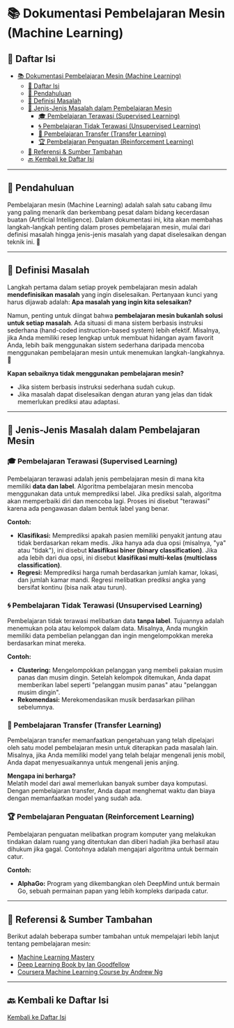 # 📚 Dokumentasi Pembelajaran Mesin (Machine Learning)

## 📑 Daftar Isi
- [📚 Dokumentasi Pembelajaran Mesin (Machine Learning)](#-dokumentasi-pembelajaran-mesin-machine-learning)
  - [📑 Daftar Isi](#-daftar-isi)
  - [🌟 Pendahuluan](#-pendahuluan)
  - [🎯 Definisi Masalah](#-definisi-masalah)
  - [🧩 Jenis-Jenis Masalah dalam Pembelajaran Mesin](#-jenis-jenis-masalah-dalam-pembelajaran-mesin)
    - [🎓 Pembelajaran Terawasi (Supervised Learning)](#-pembelajaran-terawasi-supervised-learning)
    - [🌀 Pembelajaran Tidak Terawasi (Unsupervised Learning)](#-pembelajaran-tidak-terawasi-unsupervised-learning)
    - [🔄 Pembelajaran Transfer (Transfer Learning)](#-pembelajaran-transfer-transfer-learning)
    - [🏆 Pembelajaran Penguatan (Reinforcement Learning)](#-pembelajaran-penguatan-reinforcement-learning)
  - [📖 Referensi \& Sumber Tambahan](#-referensi--sumber-tambahan)
  - [🔙 Kembali ke Daftar Isi](#-kembali-ke-daftar-isi)

---

## 🌟 Pendahuluan

Pembelajaran mesin (Machine Learning) adalah salah satu cabang ilmu yang paling menarik dan berkembang pesat dalam bidang kecerdasan buatan (Artificial Intelligence). Dalam dokumentasi ini, kita akan membahas langkah-langkah penting dalam proses pembelajaran mesin, mulai dari definisi masalah hingga jenis-jenis masalah yang dapat diselesaikan dengan teknik ini. 🚀

---

## 🎯 Definisi Masalah

Langkah pertama dalam setiap proyek pembelajaran mesin adalah **mendefinisikan masalah** yang ingin diselesaikan. Pertanyaan kunci yang harus dijawab adalah: **Apa masalah yang ingin kita selesaikan?**

Namun, penting untuk diingat bahwa **pembelajaran mesin bukanlah solusi untuk setiap masalah**. Ada situasi di mana sistem berbasis instruksi sederhana (hand-coded instruction-based system) lebih efektif. Misalnya, jika Anda memiliki resep lengkap untuk membuat hidangan ayam favorit Anda, lebih baik menggunakan sistem sederhana daripada mencoba menggunakan pembelajaran mesin untuk menemukan langkah-langkahnya. 🍗

**Kapan sebaiknya tidak menggunakan pembelajaran mesin?**
- Jika sistem berbasis instruksi sederhana sudah cukup.
- Jika masalah dapat diselesaikan dengan aturan yang jelas dan tidak memerlukan prediksi atau adaptasi.

---

## 🧩 Jenis-Jenis Masalah dalam Pembelajaran Mesin

### 🎓 Pembelajaran Terawasi (Supervised Learning)

Pembelajaran terawasi adalah jenis pembelajaran mesin di mana kita memiliki **data dan label**. Algoritma pembelajaran mesin mencoba menggunakan data untuk memprediksi label. Jika prediksi salah, algoritma akan memperbaiki diri dan mencoba lagi. Proses ini disebut "terawasi" karena ada pengawasan dalam bentuk label yang benar.

**Contoh:**  
- **Klasifikasi:** Memprediksi apakah pasien memiliki penyakit jantung atau tidak berdasarkan rekam medis. Jika hanya ada dua opsi (misalnya, "ya" atau "tidak"), ini disebut **klasifikasi biner (binary classification)**. Jika ada lebih dari dua opsi, ini disebut **klasifikasi multi-kelas (multiclass classification)**.
- **Regresi:** Memprediksi harga rumah berdasarkan jumlah kamar, lokasi, dan jumlah kamar mandi. Regresi melibatkan prediksi angka yang bersifat kontinu (bisa naik atau turun).

### 🌀 Pembelajaran Tidak Terawasi (Unsupervised Learning)

Pembelajaran tidak terawasi melibatkan data **tanpa label**. Tujuannya adalah menemukan pola atau kelompok dalam data. Misalnya, Anda mungkin memiliki data pembelian pelanggan dan ingin mengelompokkan mereka berdasarkan minat mereka.

**Contoh:**  
- **Clustering:** Mengelompokkan pelanggan yang membeli pakaian musim panas dan musim dingin. Setelah kelompok ditemukan, Anda dapat memberikan label seperti "pelanggan musim panas" atau "pelanggan musim dingin".
- **Rekomendasi:** Merekomendasikan musik berdasarkan pilihan sebelumnya.

### 🔄 Pembelajaran Transfer (Transfer Learning)

Pembelajaran transfer memanfaatkan pengetahuan yang telah dipelajari oleh satu model pembelajaran mesin untuk diterapkan pada masalah lain. Misalnya, jika Anda memiliki model yang telah belajar mengenali jenis mobil, Anda dapat menyesuaikannya untuk mengenali jenis anjing.

**Mengapa ini berharga?**  
Melatih model dari awal memerlukan banyak sumber daya komputasi. Dengan pembelajaran transfer, Anda dapat menghemat waktu dan biaya dengan memanfaatkan model yang sudah ada.

### 🏆 Pembelajaran Penguatan (Reinforcement Learning)

Pembelajaran penguatan melibatkan program komputer yang melakukan tindakan dalam ruang yang ditentukan dan diberi hadiah jika berhasil atau dihukum jika gagal. Contohnya adalah mengajari algoritma untuk bermain catur.

**Contoh:**  
- **AlphaGo:** Program yang dikembangkan oleh DeepMind untuk bermain Go, sebuah permainan papan yang lebih kompleks daripada catur.

---

## 📖 Referensi & Sumber Tambahan

Berikut adalah beberapa sumber tambahan untuk mempelajari lebih lanjut tentang pembelajaran mesin:

- [Machine Learning Mastery](https://machinelearningmastery.com/)
- [Deep Learning Book by Ian Goodfellow](https://www.deeplearningbook.org/)
- [Coursera Machine Learning Course by Andrew Ng](https://www.coursera.org/learn/machine-learning)

---

## 🔙 Kembali ke Daftar Isi

[Kembali ke Daftar Isi](#-daftar-isi)